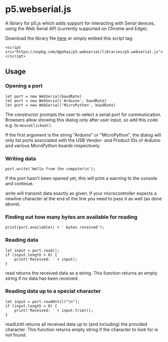 # p5.webserial.js

A library for p5.js which adds support for interacting with Serial devices, using the Web Serial API (currently supported on Chrome and Edge).

Download the library file [here](https://github.com/gohai/p5.webserial/blob/main/libraries/p5.webserial.js) or simply embed this script tag:
```
<script src="https://unpkg.com/@gohai/p5.webserial/libraries/p5.webserial.js"></script>
```


## Usage

### Opening a port

```
let port = new WebSerial(baudRate)
let port = new WebSerial('Arduino', baudRate)
let port = new WebSerial('MicroPython', baudRate)
```

The constructor prompts the user to select a serial port for communication. Browsers allow showing this dialog only after user input, so add this code e.g. to `mouseClicked()`.

If the first argument is the string "Arduino" or "MicroPython", the dialog will only list ports associated with the USB Vendor- and Product IDs of Arduino and various MicroPython boards respectively.


### Writing data

```
port.write('Hello from the computer\n');
```

If the port hasn't been opened yet, this will print a warning to the console and continue.

write will transmit data exactly as given. If your microcontroller expects a newline character at the end of the line you need to pass it as well (as done above).


### Finding out how many bytes are available for reading

```
print(port.available() + ' bytes received');
```


### Reading data

```
let input = port.read();
if (input.length > 0) {
	print('Received: ' + input);
}
```

read returns the received data as a string. This function returns an empty string if no data has been received.


### Reading data up to a special character

```
let input = port.readUntil("\n");
if (input.length > 0) {
	print('Received: ' + input.trim());
}
```

readUntil returns all received data up to (and including) the provided character. This function returns empty string if the character to look for is not found.
